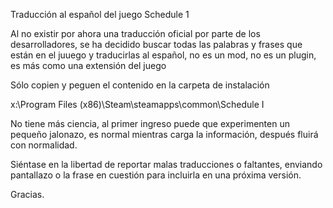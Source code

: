 Traducción al español del juego Schedule 1

Al no existir por ahora una traducción oficial por parte de los desarrolladores, se ha decidido buscar todas las palabras y frases que están en el juuego y traducirlas al español, no es un mod, no es un plugin, es más como una extensión del juego 

Sólo copien y peguen el contenido en la carpeta de instalación 

x:\Program Files (x86)\Steam\steamapps\common\Schedule I

No tiene más ciencia, al primer ingreso puede que experimenten un pequeño jalonazo, es normal mientras carga la información, después fluirá con normalidad. 

Siéntase en la libertad de reportar malas traducciones o faltantes, enviando pantallazo o la frase en cuestión para incluirla en una próxima versión. 


Gracias. 
